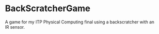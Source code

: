 BackScratcherGame
=================

A game for my ITP Physical Computing final using a backscratcher with an IR sensor.
